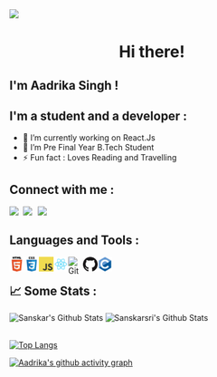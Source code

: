 <img src="https://raw.githubusercontent.com/halfrost/halfrost/master/icons/header_.png"/>

<div align="center">
<h1>Hi there!</h1>
</div>

## I'm Aadrika Singh !

## I'm a student and a developer :

- 🔭 I’m currently working on React.Js
- 🌱 I’m Pre Final Year B.Tech Student
- ⚡ Fun fact : Loves Reading and Travelling

## Connect with me :

<a href="https://www.linkedin.com/in/aadrika-singh-035219205/">
  <img align="left" width="24px" src="https://cdn-icons-png.flaticon.com/512/174/174857.png"  />
</a>

<a href="mailto:aadrika2010018@akgec.ac.in">
  <img align="left" width="26px" src="https://cdn-icons-png.flaticon.com/512/281/281769.png" />
</a>

<a href="https://www.instagram.com/aadrika_singh__/">
  <img align="left" width="26px" src="https://upload.wikimedia.org/wikipedia/commons/thumb/a/a5/Instagram_icon.png/1024px-Instagram_icon.png" />
</a>

<br />

## Languages and Tools :

<img align="left" alt="HTML5" width="26px" src="https://raw.githubusercontent.com/github/explore/80688e429a7d4ef2fca1e82350fe8e3517d3494d/topics/html/html.png" />
<img align="left" alt="CSS3" width="26px" src="https://raw.githubusercontent.com/github/explore/80688e429a7d4ef2fca1e82350fe8e3517d3494d/topics/css/css.png" />
<img align="left" alt="JavaScript" width="26px" src="https://raw.githubusercontent.com/github/explore/80688e429a7d4ef2fca1e82350fe8e3517d3494d/topics/javascript/javascript.png" />
<img align="left" alt="React" width="26px" src="https://raw.githubusercontent.com/github/explore/80688e429a7d4ef2fca1e82350fe8e3517d3494d/topics/react/react.png" />
<img align="left" alt="Git" width="26px" src="https://www.vectorlogo.zone/logos/git-scm/git-scm-icon.svg" />
<img align="left" alt="GitHub" width="26px" src="https://raw.githubusercontent.com/github/explore/78df643247d429f6cc873026c0622819ad797942/topics/github/github.png" />
<img align="left" alt="C" width="26px" src="https://raw.githubusercontent.com/devicons/devicon/master/icons/c/c-original.svg" />

<br />

## 📈 Some Stats :

<div style="display:flex,justify-content:space-around width:100%">
  <img style="width:48%" src="https://github-readme-streak-stats.herokuapp.com/?user=aadrikasingh18&show_icons=true&hide_border=true&theme=dark" alt="Sanskar's Github Stats" />
  <img style="width:48%" alt="Sanskarsri's Github Stats" src="https://github-readme-stats.vercel.app/api?username=aadrikasingh18&count_private=true&show_icons=true&hide_border=true&theme=dark" />
</div>

<br />

[![Top Langs](https://github-readme-stats.vercel.app/api/top-langs/?username=aadrikasingh18&layout=compact&theme=react)](https://github.com/aadrikasingh18/github-readme-stats)

[![Aadrika's github activity graph](https://github-readme-activity-graph.cyclic.app/graph?username=aadrikasingh18&theme=react)](https://github.com/ashutosh00710/github-readme-activity-graph)

[linkedin]: https://www.linkedin.com/in/aadrika-singh-035219205/

[email]: mailto:aadrikas16@gmail.com
